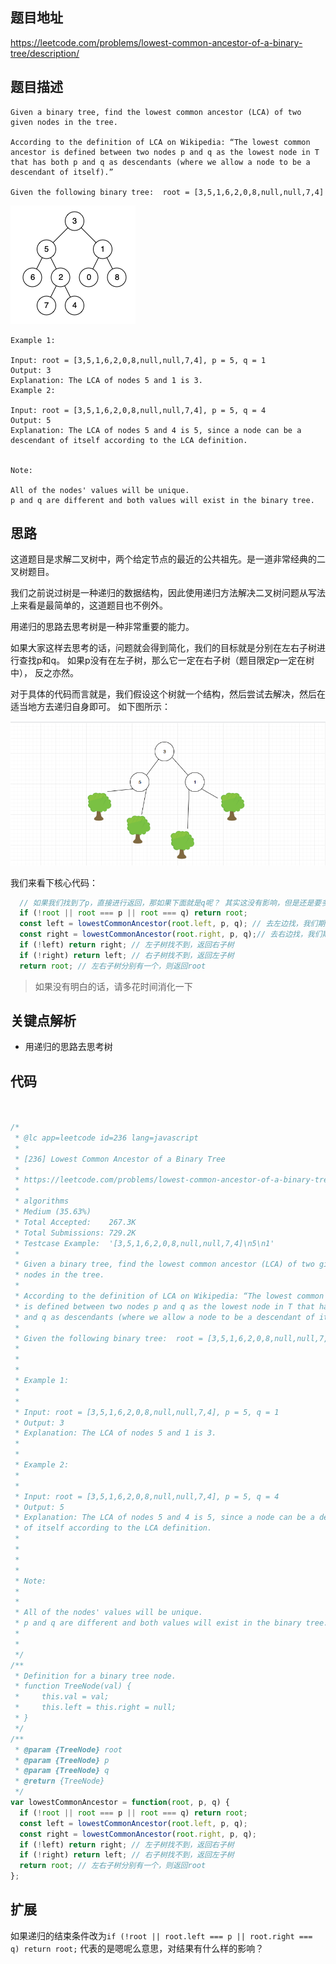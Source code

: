 ## 题目地址

https://leetcode.com/problems/lowest-common-ancestor-of-a-binary-tree/description/

## 题目描述

```
Given a binary tree, find the lowest common ancestor (LCA) of two given nodes in the tree.

According to the definition of LCA on Wikipedia: “The lowest common ancestor is defined between two nodes p and q as the lowest node in T that has both p and q as descendants (where we allow a node to be a descendant of itself).”

Given the following binary tree:  root = [3,5,1,6,2,0,8,null,null,7,4]

```
![236.lowest-common-ancestor-of-a-binary-tree](../assets/problems/236.lowest-common-ancestor-of-a-binary-tree-1.png)

```
Example 1:

Input: root = [3,5,1,6,2,0,8,null,null,7,4], p = 5, q = 1
Output: 3
Explanation: The LCA of nodes 5 and 1 is 3.
Example 2:

Input: root = [3,5,1,6,2,0,8,null,null,7,4], p = 5, q = 4
Output: 5
Explanation: The LCA of nodes 5 and 4 is 5, since a node can be a descendant of itself according to the LCA definition.
 

Note:

All of the nodes' values will be unique.
p and q are different and both values will exist in the binary tree.
```

## 思路

这道题目是求解二叉树中，两个给定节点的最近的公共祖先。是一道非常经典的二叉树题目。

我们之前说过树是一种递归的数据结构，因此使用递归方法解决二叉树问题从写法上来看是最简单的，这道题目也不例外。

用递归的思路去思考树是一种非常重要的能力。


如果大家这样去思考的话，问题就会得到简化，我们的目标就是分别在左右子树进行查找p和q。 如果p没有在左子树，那么它一定在右子树（题目限定p一定在树中），
反之亦然。

对于具体的代码而言就是，我们假设这个树就一个结构，然后尝试去解决，然后在适当地方去递归自身即可。 如下图所示：

![236.lowest-common-ancestor-of-a-binary-tree-2](../assets/problems/236.lowest-common-ancestor-of-a-binary-tree-2.png)

我们来看下核心代码：

```js
  // 如果我们找到了p，直接进行返回，那如果下面就是q呢？ 其实这没有影响，但是还是要多考虑一下
  if (!root || root === p || root === q) return root;
  const left = lowestCommonAncestor(root.left, p, q); // 去左边找，我们期望返回找到的节点
  const right = lowestCommonAncestor(root.right, p, q);// 去右边找，我们期望返回找到的节点
  if (!left) return right; // 左子树找不到，返回右子树
  if (!right) return left; // 右子树找不到，返回左子树
  return root; // 左右子树分别有一个，则返回root

```

> 如果没有明白的话，请多花时间消化一下

## 关键点解析

- 用递归的思路去思考树

## 代码

```js


/*
 * @lc app=leetcode id=236 lang=javascript
 *
 * [236] Lowest Common Ancestor of a Binary Tree
 *
 * https://leetcode.com/problems/lowest-common-ancestor-of-a-binary-tree/description/
 *
 * algorithms
 * Medium (35.63%)
 * Total Accepted:    267.3K
 * Total Submissions: 729.2K
 * Testcase Example:  '[3,5,1,6,2,0,8,null,null,7,4]\n5\n1'
 *
 * Given a binary tree, find the lowest common ancestor (LCA) of two given
 * nodes in the tree.
 *
 * According to the definition of LCA on Wikipedia: “The lowest common ancestor
 * is defined between two nodes p and q as the lowest node in T that has both p
 * and q as descendants (where we allow a node to be a descendant of itself).”
 *
 * Given the following binary tree:  root = [3,5,1,6,2,0,8,null,null,7,4]
 *
 *
 *
 * Example 1:
 *
 *
 * Input: root = [3,5,1,6,2,0,8,null,null,7,4], p = 5, q = 1
 * Output: 3
 * Explanation: The LCA of nodes 5 and 1 is 3.
 *
 *
 * Example 2:
 *
 *
 * Input: root = [3,5,1,6,2,0,8,null,null,7,4], p = 5, q = 4
 * Output: 5
 * Explanation: The LCA of nodes 5 and 4 is 5, since a node can be a descendant
 * of itself according to the LCA definition.
 *
 *
 *
 *
 * Note:
 *
 *
 * All of the nodes' values will be unique.
 * p and q are different and both values will exist in the binary tree.
 *
 *
 */
/**
 * Definition for a binary tree node.
 * function TreeNode(val) {
 *     this.val = val;
 *     this.left = this.right = null;
 * }
 */
/**
 * @param {TreeNode} root
 * @param {TreeNode} p
 * @param {TreeNode} q
 * @return {TreeNode}
 */
var lowestCommonAncestor = function(root, p, q) {
  if (!root || root === p || root === q) return root;
  const left = lowestCommonAncestor(root.left, p, q);
  const right = lowestCommonAncestor(root.right, p, q);
  if (!left) return right; // 左子树找不到，返回右子树
  if (!right) return left; // 右子树找不到，返回左子树
  return root; // 左右子树分别有一个，则返回root
};
```

## 扩展
如果递归的结束条件改为`if (!root || root.left === p || root.right === q) return root;` 代表的是嗯呢么意思，对结果有什么样的影响？

